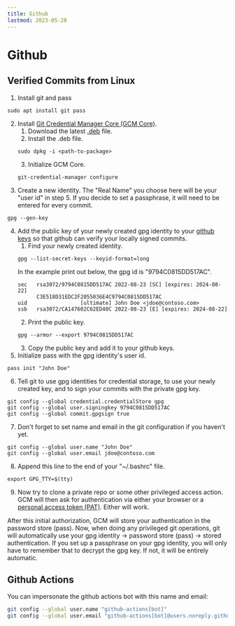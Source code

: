 ```yaml
---
title: Github
lastmod: 2023-05-28
---
```

# Github
## Verified Commits from Linux
1. Install git and pass
```
sudo apt install git pass
```
2. Install [Git Credential Manager Core (GCM Core)](https://docs.github.com/en/get-started/getting-started-with-git/caching-your-github-credentials-in-git?platform=linux).
   1. Download the latest [.deb](https://github.com/microsoft/Git-Credential-Manager-Core/releases/latest) file.
   2. Install the .deb file.
   ```
   sudo dpkg -i <path-to-package>
   ```
   3. Initialize GCM Core.
   ```
   git-credential-manager configure
   ```
3. Create a new identity. The "Real Name" you choose here will be your "user id" in step 5. If you decide to set a passphrase, it will need to be entered for every commit.
```
gpg --gen-key
```
4. Add the public key of your newly created gpg identity to your [github keys](https://github.com/settings/keys) so that github can verify your locally signed commits.
   1. Find your newly created identity.
   ```
   gpg --list-secret-keys --keyid-format=long
   ```
      In the example print out below, the gpg id is "9794C0815DD517AC".
   ```
   sec   rsa3072/9794C0815DD517AC 2022-08-23 [SC] [expires: 2024-08-22]
         C3E518D31EDC2F2055036E4C9794C0815DD517AC
   uid                 [ultimate] John Doe <jdoe@contoso.com>
   ssb   rsa3072/CA147602C62ED40C 2022-08-23 [E] [expires: 2024-08-22]
   ```
   2. Print the public key.
   ```
   gpg --armor --export 9794C0815DD517AC
   ```
   3. Copy the public key and add it to your github keys.
5. Initialize pass with the gpg identity's user id.
```
pass init "John Doe"
```
6. Tell git to use gpg identities for credential storage, to use your newly created key, and to sign your commits with the private gpg key.
```
git config --global credential.credentialStore gpg
git config --global user.signingkey 9794C0815DD517AC
git config --global commit.gpgsign true
```
7. Don't forget to set name and email in the git configuration if you haven't yet.
```
git config --global user.name "John Doe"
git config --global user.email jdoe@contoso.com
```
8. Append this line to the end of your "~/.bashrc" file.
```
export GPG_TTY=$(tty)
```
9. Now try to clone a private repo or some other privileged access action. GCM will then ask for authentication via either your browser or a [personal access token (PAT)](https://docs.github.com/en/github/authenticating-to-github/keeping-your-account-and-data-secure/creating-a-personal-access-token). Either will work.

After this initial authorization, GCM will store your authentication in the password store (pass). Now, when doing any privileged git operations, git will automatically use your gpg identity -> password store (pass) -> stored authentication. If you set up a passphrase on your gpg identity, you will only have to remember that to decrypt the gpg key. If not, it will be entirely automatic.
## Github Actions
You can impersonate the github actions bot with this name and email:
```bash
git config --global user.name "github-actions[bot]"
git config --global user.email "github-actions[bot]@users.noreply.github.com"
```